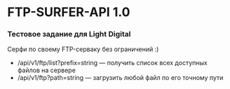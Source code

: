# FTP-SURFER-API 1.0

### Тестовое задание для Light Digital

Серфи по своему FTP-серваку без ограничений :)

* /api/v1/ftp/list?prefix=string — получить список всех доступных файлов на сервере
* /api/v1/ftp?path=string — загрузить любой файл по его точному пути
